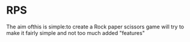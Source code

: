 # RPS
The aim ofthis is simple:to create a Rock paper scissors game
will try to make it fairly simple and not too much added "features" 